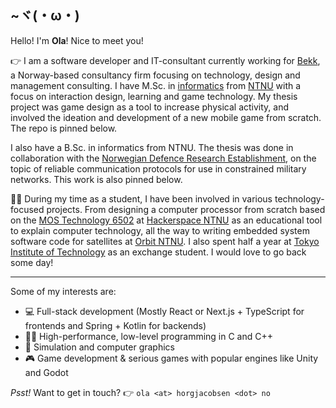 ## ~ヾ(・ω・) 
Hello! I'm **Ola**! Nice to meet you!

👉 I am a software developer and IT-consultant currently working for [Bekk](https://www.bekk.no/), a Norway-based consultancy firm focusing on technology, design and management consulting. I have M.Sc. in [informatics](https://en.wikipedia.org/wiki/Informatics#:~:text=Accordingly%2C%20universities%20in%20continental%20Europe%20usually%20translate%20%22informatics%22%20as%20computer%20science%2C%20or%20sometimes%20information%20and%20computer%20science%2C%20although%20technical%20universities%20may%20translate%20it%20as%20computer%20science%20%26%20engineering.) from [NTNU](https://www.ntnu.edu/) with a focus on interaction design, learning and game technology. My thesis project was game design as a tool to increase physical activity, and involved the ideation and development of a new mobile game from scratch. The repo is pinned below. 

I also have a B.Sc. in informatics from NTNU. The thesis was done in collaboration with the [Norwegian Defence Research Establishment](https://www.ffi.no/en), on the topic of reliable communication protocols for use in constrained military networks. This work is also pinned below.

🧑‍🎓 During my time as a student, I have been involved in various technology-focused projects. From designing a computer processor from scratch based on the [MOS Technology 6502](https://en.wikipedia.org/wiki/MOS_Technology_6502) at [Hackerspace NTNU](https://www.hackerspace-ntnu.no/) as an educational tool to explain computer technology, all the way to writing embedded system software code for satellites at [Orbit NTNU](https://orbitntnu.com/). I also spent half a year at [Tokyo Institute of Technology](https://www.isct.ac.jp/en) as an exchange student. I would love to go back some day!

----

Some of my interests are:
- 💻 Full-stack development (Mostly React or Next.js + TypeScript for frontends and Spring + Kotlin for backends)
- 👨‍🔬 High-performance, low-level programming in C and C++
- 🚀 Simulation and computer graphics
- 🎮 Game development & serious games with popular engines like Unity and Godot

*Psst!* Want to get in touch? 👉 `ola <at> horgjacobsen <dot> no`
